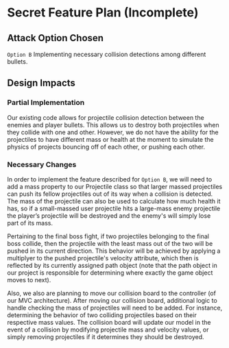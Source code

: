 # Secret Feature Plan (Incomplete)

## Attack Option Chosen
`Option B` Implementing necessary collision detections among different bullets.

## Design Impacts

### Partial Implementation
Our existing code allows for projectile collision detection between the enemies
and player bullets. This allows us to destroy both projectiles when they collide
with one and other. However, we do not have the ability for the projectiles to
have different mass or health at the moment to simulate the physics of projects
bouncing off of each other, or pushing each other.

### Necessary Changes
In order to implement the feature described for `Option B`, we will need to add
a mass property to our Projectile class so that larger massed projectiles can
push its fellow projectiles out of its way when a collision is detected. The
mass of the projectile can also be used to calculate how much health it has,
so if a small-massed user projectile hits a large-mass enemy projectile the
player’s projectile will be destroyed and the enemy's will simply lose part of
its mass.

Pertaining to the final boss fight, if two projectiles belonging to the final
boss collide, then the projectile with the least mass out of the two will
be pushed in its current direction. This behavior will be achieved by applying
a multiplyer to the pushed projectile's velocity attribute, which then is
reflected by its currently assigned path object (note that the path object
in our project is responsible for determining where exactly the game object
moves to next).

Also, we also are planning to move our collision board to the controller (of
our MVC architecture). After moving our collision board, additional logic
to handle checking the mass of projectiles will need to be added. For instance,
determining the behavior of two colliding projectiles based on their
respective mass values. The collision board will update our model in the event
of a collision by modifying projectile mass and velocity values, or simply
removing projectiles if it determines they should be destroyed.